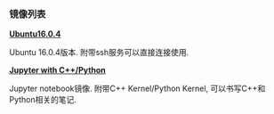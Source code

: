 ### 镜像列表

**[Ubuntu16.0.4](./Ubuntu16_04_ssh)**

Ubuntu 16.0.4版本. 附带ssh服务可以直接连接使用.


**[Jupyter with C++/Python](./Jupyter_C++_Python)**

Jupyter notebook镜像. 附带C++ Kernel/Python Kernel, 可以书写C++和Python相关的笔记.
